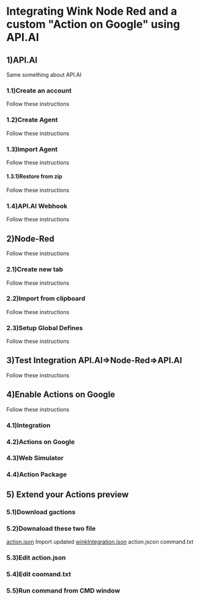 # Integrating Wink Node Red and a custom "Action on Google" using API.AI
## 1)API.AI
Same something about API.AI
### 1.1)Create an account
Follow these instructions
### 1.2)Create Agent
Follow these instructions
### 1.3)Import Agent
Follow these instructions
#### 1.3.1)Restore from zip
Follow these instructions
### 1.4)API.AI Webhook
Follow these instructions
## 2)Node-Red
Follow these instructions
### 2.1)Create new tab
Follow these instructions
### 2.2)Import from clipboard
Follow these instructions
### 2.3)Setup Global Defines
Follow these instructions
## 3)Test Integration API.AI=>Node-Red=>API.AI
Follow these instructions
## 4)Enable Actions on Google
Follow these instructions
### 4.1)Integration
### 4.2)Actions on Google
### 4.3)Web Simulator
### 4.4)Action Package
## 5) Extend your Actions preview
### 5.1)Download gactions
### 5.2)Downaload these two file
[action.json](action.json)
Import updated [winkIntegration.json](winkIntegration.json)
action.jscon
command.txt
### 5.3)Edit action.json
### 5.4)Edit coomand.txt
### 5.5)Run command from CMD window



